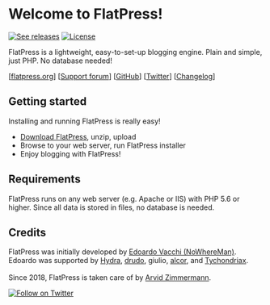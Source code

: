 # Welcome to FlatPress!
<a href="https://github.com/flatpressblog/flatpress/releases" title="See releases"><img alt="See releases" src="https://img.shields.io/github/release/flatpressblog/flatpress.svg?label=Latest%20release&style=plastic"></a> <a href="https://github.com/flatpressblog/flatpress/blob/master/LICENSE.md" title="License"><img alt="License" src="https://img.shields.io/github/license/flatpressblog/flatpress.svg?style=plastic"></a>

FlatPress is a lightweight, easy-to-set-up blogging engine. Plain and simple, just PHP. No database needed!

[[flatpress.org](https://www.flatpress.org/)] [[Support forum](https://forum.flatpress.org/)] [[GitHub](https://github.com/flatpressblog/flatpress)] [[Twitter](https://www.twitter.com/FlatPress)] [[Changelog](https://github.com/flatpressblog/flatpress/blob/master/CHANGELOG.md)]

## Getting started
Installing and running FlatPress is really easy!
- [Download FlatPress](https://www.flatpress.org/download), unzip, upload
- Browse to your web server, run FlatPress installer
- Enjoy blogging with FlatPress!

## Requirements
FlatPress runs on any web server (e.g. Apache or IIS) with PHP 5.6 or higher. Since all data is stored in files, no database is needed.

## Credits
FlatPress was initially developed by [Edoardo Vacchi (NoWhereMan)](http://www.nowhereland.it "nowhereland.it"). Edoardo was supported by [Hydra](http://hydra.clans.it/ "hydra.clans.it"), [drudo](https://drudotec.wordpress.com/ "drudotec.wordpress.com"), giulio, [alcor](http://alcor.altervista.org/ "alcor.altervista.org"), and [Tychondriax](http://tychondriax.altervista.org/blog/ "tychondriax.altervista.org").<br>
<br>
Since 2018, FlatPress is taken care of by [Arvid Zimmermann](https://arvidzimmermann.de "arvidzimmermann.de").

<a href="https://twitter.com/intent/follow?screen_name=flatpress" title="Follow on Twitter"><img src="https://img.shields.io/twitter/follow/flatpress.svg?style=social&logo=twitter" alt="Follow on Twitter"></a>
